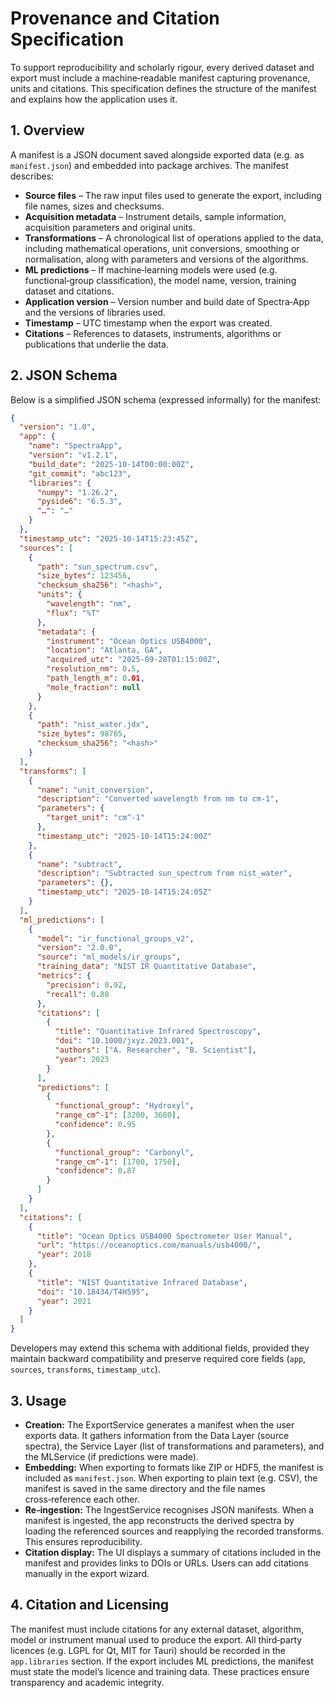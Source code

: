 # Provenance and Citation Specification

To support reproducibility and scholarly rigour, every derived dataset and export must include a machine‑readable manifest capturing provenance, units and citations.  This specification defines the structure of the manifest and explains how the application uses it.

## 1. Overview

A manifest is a JSON document saved alongside exported data (e.g. as `manifest.json`) and embedded into package archives.  The manifest describes:

* **Source files** – The raw input files used to generate the export, including file names, sizes and checksums.
* **Acquisition metadata** – Instrument details, sample information, acquisition parameters and original units.
* **Transformations** – A chronological list of operations applied to the data, including mathematical operations, unit conversions, smoothing or normalisation, along with parameters and versions of the algorithms.
* **ML predictions** – If machine‑learning models were used (e.g. functional‑group classification), the model name, version, training dataset and citations.
* **Application version** – Version number and build date of Spectra‑App and the versions of libraries used.
* **Timestamp** – UTC timestamp when the export was created.
* **Citations** – References to datasets, instruments, algorithms or publications that underlie the data.

## 2. JSON Schema

Below is a simplified JSON schema (expressed informally) for the manifest:

```json
{
  "version": "1.0",
  "app": {
    "name": "SpectraApp",
    "version": "v1.2.1",
    "build_date": "2025-10-14T00:00:00Z",
    "git_commit": "abc123",
    "libraries": {
      "numpy": "1.26.2",
      "pyside6": "6.5.3",
      "…": "…"
    }
  },
  "timestamp_utc": "2025-10-14T15:23:45Z",
  "sources": [
    {
      "path": "sun_spectrum.csv",
      "size_bytes": 123456,
      "checksum_sha256": "<hash>",
      "units": {
        "wavelength": "nm",
        "flux": "%T"
      },
      "metadata": {
        "instrument": "Ocean Optics USB4000",
        "location": "Atlanta, GA",
        "acquired_utc": "2025-09-28T01:15:00Z",
        "resolution_nm": 0.5,
        "path_length_m": 0.01,
        "mole_fraction": null
      }
    },
    {
      "path": "nist_water.jdx",
      "size_bytes": 98765,
      "checksum_sha256": "<hash>"
    }
  ],
  "transforms": [
    {
      "name": "unit_conversion",
      "description": "Converted wavelength from nm to cm-1",
      "parameters": {
        "target_unit": "cm^-1"
      },
      "timestamp_utc": "2025-10-14T15:24:00Z"
    },
    {
      "name": "subtract",
      "description": "Subtracted sun_spectrum from nist_water",
      "parameters": {},
      "timestamp_utc": "2025-10-14T15:24:05Z"
    }
  ],
  "ml_predictions": [
    {
      "model": "ir_functional_groups_v2",
      "version": "2.0.0",
      "source": "ml_models/ir_groups",
      "training_data": "NIST IR Quantitative Database",
      "metrics": {
        "precision": 0.92,
        "recall": 0.88
      },
      "citations": [
        {
          "title": "Quantitative Infrared Spectroscopy",
          "doi": "10.1000/jxyz.2023.001",
          "authors": ["A. Researcher", "B. Scientist"],
          "year": 2023
        }
      ],
      "predictions": [
        {
          "functional_group": "Hydroxyl",
          "range_cm^-1": [3200, 3600],
          "confidence": 0.95
        },
        {
          "functional_group": "Carbonyl",
          "range_cm^-1": [1700, 1750],
          "confidence": 0.87
        }
      ]
    }
  ],
  "citations": [
    {
      "title": "Ocean Optics USB4000 Spectrometer User Manual",
      "url": "https://oceanoptics.com/manuals/usb4000/",
      "year": 2018
    },
    {
      "title": "NIST Quantitative Infrared Database",
      "doi": "10.18434/T4H595",
      "year": 2021
    }
  ]
}
```

Developers may extend this schema with additional fields, provided they maintain backward compatibility and preserve required core fields (`app`, `sources`, `transforms`, `timestamp_utc`).

## 3. Usage

* **Creation:** The ExportService generates a manifest when the user exports data.  It gathers information from the Data Layer (source spectra), the Service Layer (list of transformations and parameters), and the MLService (if predictions were made).
* **Embedding:** When exporting to formats like ZIP or HDF5, the manifest is included as `manifest.json`.  When exporting to plain text (e.g. CSV), the manifest is saved in the same directory and the file names cross‑reference each other.
* **Re‑ingestion:** The IngestService recognises JSON manifests.  When a manifest is ingested, the app reconstructs the derived spectra by loading the referenced sources and reapplying the recorded transforms.  This ensures reproducibility.
* **Citation display:** The UI displays a summary of citations included in the manifest and provides links to DOIs or URLs.  Users can add citations manually in the export wizard.

## 4. Citation and Licensing

The manifest must include citations for any external dataset, algorithm, model or instrument manual used to produce the export.  All third‑party licences (e.g. LGPL for Qt, MIT for Tauri) should be recorded in the `app.libraries` section.  If the export includes ML predictions, the manifest must state the model’s licence and training data.  These practices ensure transparency and academic integrity.